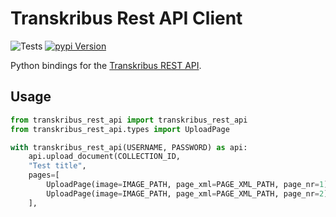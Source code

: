 # Transkribus Rest API Client

![Tests](https://github.com/jnphilipp/transkribus_rest_api/actions/workflows/tests.yml/badge.svg)
[![pypi Version](https://img.shields.io/pypi/v/transkribus_rest_api.svg?logo=pypi&logoColor=white)](https://pypi.org/project/transkribus_rest_api/)

Python bindings for the [Transkribus REST API](https://readcoop.eu/transkribus/docu/rest-api/).

## Usage

```python
from transkribus_rest_api import transkribus_rest_api
from transkribus_rest_api.types import UploadPage

with transkribus_rest_api(USERNAME, PASSWORD) as api:
    api.upload_document(COLLECTION_ID,
    "Test title",
    pages=[
        UploadPage(image=IMAGE_PATH, page_xml=PAGE_XML_PATH, page_nr=1)
        UploadPage(image=IMAGE_PATH, page_xml=PAGE_XML_PATH, page_nr=2)
    ],
```
